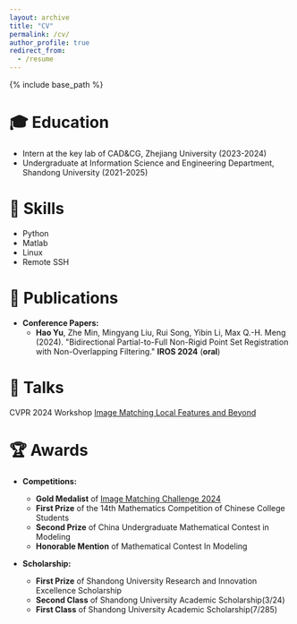 ```yaml
---
layout: archive
title: "CV"
permalink: /cv/
author_profile: true
redirect_from:
  - /resume
---
```


{% include base_path %}

🎓 Education
======
* Intern at the key lab of CAD&CG, Zhejiang University (2023-2024) 
* Undergraduate at Information Science and Engineering Department, Shandong University (2021-2025)

🔨 Skills
======
* Python
* Matlab
* Linux
* Remote SSH

📃 Publications
======
- **Conference Papers:**
  - **Hao Yu**, Zhe Min, Mingyang Liu, Rui Song, Yibin Li, Max Q.-H. Meng (2024). "Bidirectional Partial-to-Full Non-Rigid Point Set Registration with Non-Overlapping Filtering." **IROS 2024** (**oral**)

🎤 Talks
======
CVPR 2024 Workshop [Image Matching Local Features and Beyond](https://www.youtube.com/watch?v=KG-_i12fU_A&t=14701s)

🏆 Awards
======
- **Competitions:**
  - **Gold Medalist** of [Image Matching Challenge 2024](https://www.kaggle.com/competitions/image-matching-challenge-2024/leaderboard)
  - **First Prize** of the 14th Mathematics Competition of Chinese College Students
  - **Second Prize** of China Undergraduate Mathematical Contest in Modeling
  - **Honorable Mention** of Mathematical Contest In Modeling

- **Scholarship:**
  - **First Prize** of Shandong University Research and Innovation Excellence Scholarship
  - **Second Class** of Shandong University Academic Scholarship(3/24)
  - **First Class** of Shandong University Academic Scholarship(7/285)
